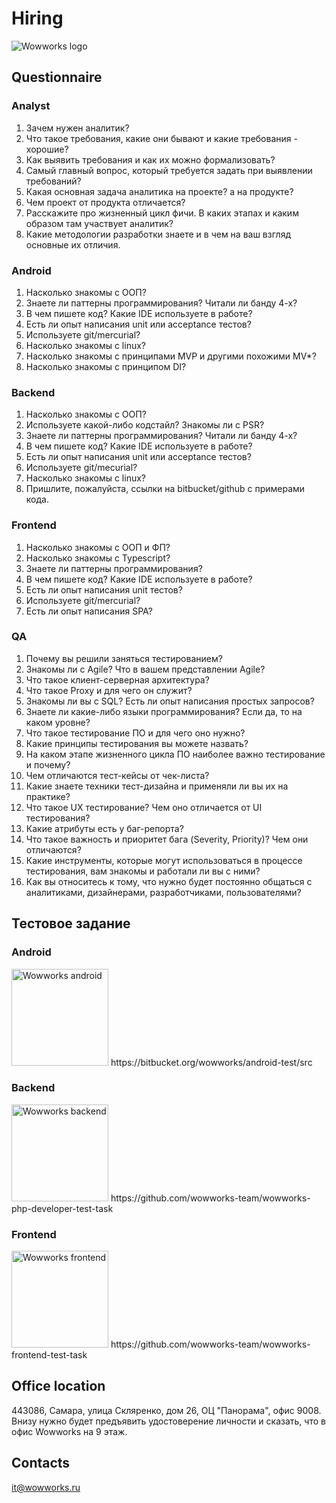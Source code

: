 # Hiring
![Wowworks logo](https://wowworks.ru/image/logo-wowworks.svg)

## Questionnaire
### Analyst
1) Зачем нужен аналитик?
2) Что такое требования, какие они бывают и какие требования - хорошие?
3) Как выявить требования и как их можно формализовать?
4) Самый главный вопрос, который требуется задать при выявлении требований?
5) Какая основная задача аналитика на проекте? а на продукте?
6) Чем проект от продукта отличается?
7) Расскажите про жизненный цикл фичи. В каких этапах и каким образом там участвует аналитик?
8) Какие методологии разработки знаете и в чем на ваш взгляд основные их отличия.
### Android
1) Насколько знакомы с ООП?
2) Знаете ли паттерны программирования? Читали ли банду 4-х?
3) В чем пишете код? Какие IDE используете в работе?
4) Есть ли опыт написания unit или acceptance тестов?
5) Используете git/mercurial?
6) Насколько знакомы с linux?
7) Насколько знакомы с принципами MVP и другими похожими MV*?
8) Насколько знакомы с принципом DI?
### Backend
1) Насколько знакомы с ООП?
2) Используете какой-либо кодстайл? Знакомы ли с PSR?
3) Знаете ли паттерны программирования? Читали ли банду 4-х?
4) В чем пишете код? Какие IDE используете в работе?
5) Есть ли опыт написания unit или acceptance тестов?
6) Используете git/mecurial?
7) Насколько знакомы с linux?
8) Пришлите, пожалуйста, ссылки на bitbucket/github с примерами кода.
### Frontend
1) Насколько знакомы с ООП и ФП?
2) Насколько знакомы с Typescript?
3) Знаете ли паттерны программирования?
4) В чем пишете код? Какие IDE используете в работе?
5) Есть ли опыт написания unit тестов?
6) Используете git/mercurial?
7) Есть ли опыт написания SPA?
### QA
1) Почему вы решили заняться тестированием? 
2) Знакомы ли с Agile? Что в вашем представлении Agile? 
3) Что такое клиент-серверная архитектура?
4) Что такое Proxy и для чего он служит?
5) Знакомы ли вы с SQL? Есть ли опыт написания простых запросов? 
6) Знаете ли какие-либо языки программирования? Если да, то на каком уровне?
7) Что такое тестирование ПО и для чего оно нужно?
8) Какие принципы тестирования вы можете назвать?
9) На каком этапе жизненного цикла ПО наиболее важно тестирование и почему? 
10) Чем отличаются тест-кейсы от чек-листа?
11) Какие знаете техники тест-дизайна и применяли ли вы их на практике? 
12) Что такое UX тестирование? Чем оно отличается от UI тестирования?
13) Какие атрибуты есть у баг-репорта? 
14) Что такое важность и приоритет бага (Severity, Priority)? Чем они отличаются?
15) Какие инструменты, которые могут использоваться в процессе тестирования, вам знакомы и работали ли вы с ними?
16) Как вы относитесь к тому, что нужно будет постоянно общаться с аналитиками, дизайнерами, разработчиками, пользователями?

## Тестовое задание
### Android
<img src="/images/ww-android.png" width="155" alt="Wowworks android">
https://bitbucket.org/wowworks/android-test/src

### Backend
<img src="/images/wow.dev.png" width="155" alt="Wowworks backend">
https://github.com/wowworks-team/wowworks-php-developer-test-task

### Frontend
<img src="/images/ww-frontend-ava.png" width="155" alt="Wowworks frontend">
https://github.com/wowworks-team/wowworks-frontend-test-task

## Office location
443086, Самара, улица Скляренко, дом 26, ОЦ "Панорама", офис 9008.
Внизу нужно будет предъявить удостоверение личности и сказать, что в офис Wowworks на 9 этаж.

## Contacts
it@wowworks.ru
